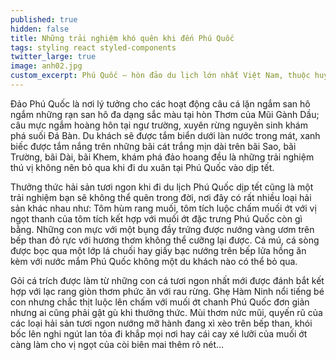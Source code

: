 ```yaml
---
published: true
hidden: false
title: Những trải nghiệm khó quên khi đến Phú Quốc
tags: styling react styled-components
twitter_large: true
image: anh02.jpg
custom_excerpt: Phú Quốc – hòn đảo du lịch lớn nhất Việt Nam, thuộc huyện Phú Quốc, tỉnh Kiên Giang. Nơi đây có nhiều địa điểm tham quan và nên ẩm thực vô cùng hấp dẫn.
---
```


Đảo Phú Quốc là nơi lý tưởng cho các hoạt động câu cá lặn ngắm san hô ngắm những rạn san hô đa dạng sắc màu tại hòn Thơm của Mũi Gành Dầu; câu mực ngắm hoàng hôn tại ngư trường, xuyên rừng nguyên sinh khám phá suối Đá Bàn. Du khách sẽ được tắm biển dưới làn nước trong mát, xanh biếc được tắm nắng trên những bãi cát trắng mịn dài trên bãi Sao, bãi Trường, bãi Dài, bãi Khem, khám phá đảo hoang đều là những trải nghiệm thú vị không nên bỏ qua khi đi du xuân tại Phú Quốc vào dịp tết.

Thưởng thức hải sản tươi ngon khi đi du lịch Phú Quốc dịp tết cũng là một trải nghiệm bạn sẽ không thể quên trong đời, nơi đây có rất nhiều loại hải sản khác nhau như: Tôm hùm rang muối, tôm tích luộc chấm muối ớt với vị ngọt thanh của tôm tích kết hợp với muối ớt đặc trưng Phú Quốc còn gì bằng. Những con mực với một bụng đầy trứng được nướng vàng ươm trên bếp than đỏ rực với hương thơm không thể cưỡng lại được. Cá mú, cá sòng được bọc qua một lớp lá chuối hay giấy bạc nướng trên bếp lửa hồng ăn kèm với nước mắm Phú Quốc không một du khách nào có thể bỏ qua.

Gỏi cá trích được làm từ những con cá tươi ngon nhất mới được đánh bắt kết hợp với lạc rang giòn thơm phức ăn với rau rừng. Ghẹ Hàm Ninh nổi tiếng bé con nhưng chắc thịt luộc lên chấm với muối ớt chanh Phú Quốc đơn giản nhưng ai cũng phải gật gù khi thưởng thức. Mùi thơm nức mũi, quyến rũ của các loại hải sản tươi ngon nướng mỡ hành đang xì xèo trên bếp than, khói bốc lên nghi ngút lan tỏa đi khắp mọi nơi hay cái cay xé lưỡi của muối ớt càng làm cho vị ngọt của còi biên mai thêm rõ nét…